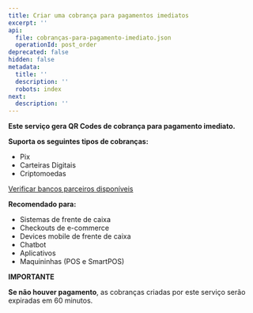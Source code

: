 ```yaml
---
title: Criar uma cobrança para pagamentos imediatos
excerpt: ''
api:
  file: cobranças-para-pagamento-imediato.json
  operationId: post_order
deprecated: false
hidden: false
metadata:
  title: ''
  description: ''
  robots: index
next:
  description: ''
---
```

**Este serviço gera QR Codes de cobrança para pagamento imediato.**

**Suporta os seguintes tipos de cobranças:**

- Pix
- Carteiras Digitais
- Criptomoedas

[Verificar bancos parceiros disponíveis](https://shipay.freshdesk.com/support/solutions/articles/154000127015-shipay-quais-s%C3%A3o-os-psps-em-produc%C3%A3o-)

**Recomendado para:**

- Sistemas de frente de caixa
- Checkouts de e-commerce
- Devices mobile de frente de caixa
- Chatbot
- Aplicativos
- Maquininhas (POS e SmartPOS)

**IMPORTANTE**

**Se não houver pagamento**, as cobranças criadas por este serviço serão expiradas em 60 minutos.
